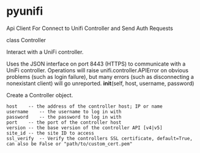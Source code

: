 # pyunifi
Api Client For Connect to Unifi Controller and Send Auth Requests


class Controller


Interact with a UniFi controller.

Uses the JSON interface on port 8443 (HTTPS) to communicate with a UniFi controller. Operations will raise unifi.controller.APIError on obvious problems (such as login failure), but many errors (such as disconnecting a nonexistant client) will go unreported.
__init__(self, host, username, password)

Create a Controller object.

    host	-- the address of the controller host; IP or name
    username	-- the username to log in with
    password	-- the password to log in with
    port	-- the port of the controller host
    version	-- the base version of the controller API [v4|v5]
    site_id	-- the site ID to access
    ssl_verify	-- Verify the controllers SSL certificate, default=True, can also be False or "path/to/custom_cert.pem"

